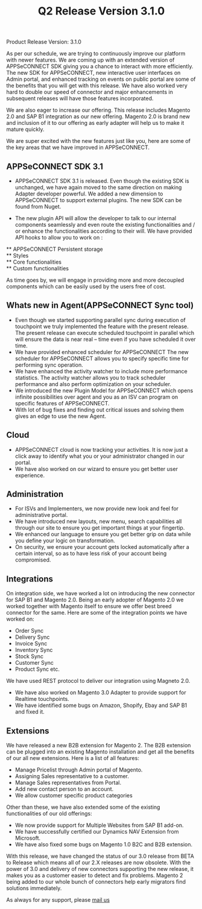 ﻿---
title: "Q2 Release Version 3.1.0"
toc: true
tag: developers
category: "release-notes"
redirect_from: 
     - /release-notes/2016-Q2/support@appseconnect.com
menus: 
    2016Release:
        title: "Q2 V 3.1.0"
        weight: 3
        icon: fa fa-wpexplorer
        identifier: 2016Q2Release
---
Product Release Version: 3.1.0   

As per our schedule, we are trying to continuously improve our platform with newer features.
We are coming up with an extended version of APPSeCONNECT SDK giving you a chance to 
interact with more efficiently. The new SDK for APPSeCONNECT, new interactive user interfaces 
on Admin portal, and enhanced tracking on events on public portal are some of the benefits 
that you will get with this release. We have also worked very hard to double our speed of 
connector and major enhancements in subsequent releases will have those features incorporated.

We are also eager to increase our offering. This release includes Magento 2.0 and 
SAP B1 integration as our new offering. Magento 2.0 is brand new and inclusion 
of it to our offering as early adapter will help us to make it mature quickly.   

We are super excited with the new features just like you, here are some of the key 
areas that we have improved in APPSeCONNECT.

## APPSeCONNECT SDK 3.1

* APPSeCONNECT SDK 3.1 is released. Even though the existing SDK is unchanged, 
we have again moved to the same direction on making Adapter developer powerful. 
We added a new dimension to APPSeCONNECT to support external plugins. 
The new SDK can be found from Nuget.     

* The new plugin API will allow the developer to talk to our internal components 
seamlessly and even route the existing functionalities and / or enhance the 
functionalities according to their will. We have provided API hooks to allow you 
to work on :      

** APPSeCONNECT Persistent storage          
** Styles          
** Core functionalities        
** Custom functionalities        

As time goes by, we will engage in providing more and more decoupled components 
which can be easily used by the users free of cost.    

## Whats new in Agent(APPSeCONNECT Sync tool)    

* Even though we started supporting parallel sync during execution of touchpoint we truly implemented the feature with the present release. The present release can execute scheduled touchpoint in parallel which will ensure the data is near real – time even if you have scheduled it over time.   
* We have provided enhanced scheduler for APPSeCONNECT The new scheduler for APPSeCONNECT allows you to specify specific time for performing sync operation.  
* We have enhanced the activity watcher to include more performance statistics. The activity watcher allows you to track scheduler performance and also perform optimization on your scheduler.  
* We introduced the new Plugin Model for APPSeCONNECT which opens infinite possibilities over agent and you as an ISV can program on specific features of APPSeCONNECT.  
* With lot of bug fixes and finding out critical issues and solving them gives an edge to use the new Agent.  

## Cloud
* APPSeCONNECT cloud is now tracking your activities. It is now just a click away to identify what you or your administrator changed in our portal.  
* We have also worked on our wizard to ensure you get better user experience.  

## Administration
* For ISVs and Implementers, we now provide new look and feel for administrative portal.
* We have introduced new layouts, new menu, search capabilities all through our site to ensure you get important things at your fingertip.
* We enhanced our language to ensure you get better grip on data while you define your logic on transformation.
* On security, we ensure your account gets locked automatically after a certain interval, so as to have less risk of your account being compromised.

## Integrations
On integration side, we have worked a lot on introducing the new connector for SAP B1 and Magento 2.0. Being an early adopter of Magento 2.0 we worked together with Magento itself to ensure we offer best breed connector for the same.
Here are some of the integration points we have worked on:  
* Order Sync    
* Delivery Sync    
* Invoice Sync    
* Inventory Sync    
* Stock Sync    
* Customer Sync    
* Product Sync etc.    

We have used REST protocol to deliver our integration using Magneto 2.0.  
* We have also worked on Magento 3.0 Adapter to provide support for Realtime 
touchpoints.      
* We have identified some bugs on Amazon, Shopify, Ebay and SAP B1 and fixed it.    

## Extensions
We have released a new B2B extension for Magento 2. The B2B extension can be plugged into an existing Magento installation and get all the benefits of our all new extensions. Here is a list of all features:
* Manage Pricelist through Admin portal of Magento.    
* Assigning Sales representative to a customer.    
* Manage Sales representatives from Portal.    
* Add new contact person to an account.    
* We allow customer specific product categories  
 

Other than these, we have also extended some of the existing functionalities of our old offerings:
* We now provide support for Multiple Websites from SAP B1 add-on.       
* We have successfully certified our Dynamics NAV Extension from Microsoft.        
* We have also fixed some bugs on Magento 1.0 B2C and B2B extension.      

With this release, we have changed the status of our 3.0 release from BETA to 
Release which means all of our 2.X releases are now obsolete. With the power of 
3.0 and delivery of new connectors supporting the new release, it makes you as a 
customer easier to detect and fix problems. Magento 2 being added to our whole 
bunch of connectors help early migrators find solutions immediately.     

 As always for any support, please [mail us](support@appseconnect.com) 
